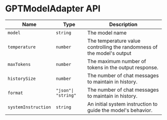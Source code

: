 # GPTModelAdapter API

| Name              | Type              | Description                                                            |
|-------------------|-------------------|------------------------------------------------------------------------|
| `model`             | `string`            | The model name                                                         |
| `temperature`       | `number`            | The temperature value controlling the randomness of the model's output |
| `maxTokens`         | `number`            | The maximum number of tokens in the output response.                   |
| `historySize`       | `number`            | The number of chat messages to maintain in history.                    |
| `format`            | `"json"\| "string"` | The number of chat messages to maintain in history. |
| `systemInstruction` | `string`            | An initial system instruction to guide the model's behavior.           |
